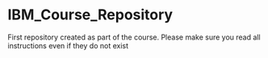 # IBM_Course_Repository
First repository created as part of the course.
Please make sure you read all instructions even if they do not exist
